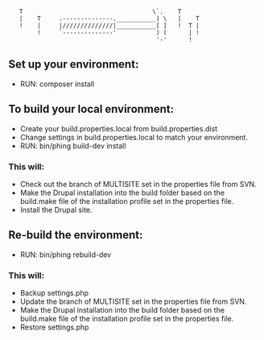
       T                                    \`.    T
       |    T     .--------------.___________) \   |    T
       !    |     |//////////////|___________[ ]   !  T |
            !     `--------------'           ) (      | !
                                             '-'      !

## Set up your environment:

*   RUN: composer install


## To build your local environment:

*   Create your build.properties.local from build.properties.dist
*   Change settings in build.properties.local to match your environment.
*   RUN: bin/phing build-dev install

### This will:

*   Check out the branch of MULTISITE set in the properties file from SVN.
*   Make the Drupal installation into the build folder based on the build.make file of the installation profile set in the properties file.
*   Install the Drupal site.


## Re-build the environment:

*   RUN: bin/phing rebuild-dev

### This will:

*   Backup settings.php
*   Update the branch of MULTISITE set in the properties file from SVN.
*   Make the Drupal installation into the build folder based on the build.make file of the installation profile set in the properties file.
*   Restore settings.php
